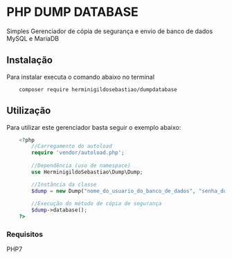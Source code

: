 # PHP DUMP DATABASE

Simples Gerenciador de cópia de segurança e envio de banco de dados MySQL e MariaDB

## Instalação

Para instalar executa o comando abaixo no terminal
```shell
	composer require herminigildosebastiao/dumpdatabase
```

## Utilização

Para utilizar este gerenciador basta seguir o exemplo abaixo:
```php
    <?php
        //Carregamento do autoload
        require 'vendor/autoload.php';
        
        //Dependência (uso de namespace)
        use HerminigildoSebastiao\Dump\Dump;

        //Instância da classe
        $dump = new Dump("nome_do_usuario_do_banco_de_dados", "senha_do_banco_de_dados", "nome_do_banco_de_dados", "nome_do_usuario_logado_no_servidor");
        
        //Execução do método de cópia de segurança
        $dump->database();
    ?>
```
### Requisitos
PHP7
